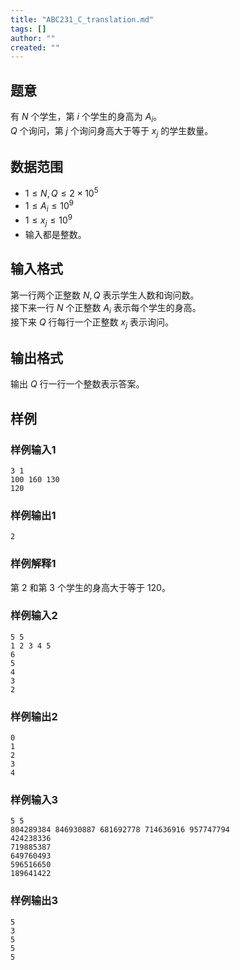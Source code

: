 ```yaml
---
title: "ABC231_C_translation.md"
tags: []
author: ""
created: ""
---
```


## 题意

有 $N$ 个学生，第 $i$ 个学生的身高为 $A_i$。  
$Q$ 个询问，第 $j$ 个询问身高大于等于 $x_j$ 的学生数量。

## 数据范围

- $1 \le N,Q \le 2 \times 10^5$
- $1 \le A_i \le 10^9$
- $1 \le x_j \le 10^9$
- 输入都是整数。 

## 输入格式

第一行两个正整数 $N,Q$ 表示学生人数和询问数。  
接下来一行 $N$ 个正整数 $A_i$ 表示每个学生的身高。  
接下来 $Q$ 行每行一个正整数 $x_j$ 表示询问。

## 输出格式

输出 $Q$ 行一行一个整数表示答案。

## 样例

### 样例输入1

```input
3 1
100 160 130
120

```

### 样例输出1

```output
2

```

### 样例解释1

第 $2$ 和第 $3$ 个学生的身高大于等于 $120$。

### 样例输入2

```input
5 5
1 2 3 4 5
6
5
4
3
2

```

### 样例输出2

```output
0
1
2
3
4

```

### 样例输入3

```input
5 5
804289384 846930887 681692778 714636916 957747794
424238336
719885387
649760493
596516650
189641422

```

### 样例输出3

```output
5
3
5
5
5

```

